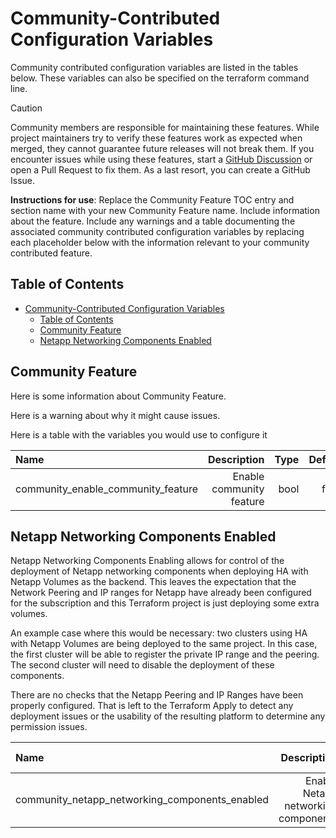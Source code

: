 # Community-Contributed Configuration Variables

Community contributed configuration variables are listed in the tables below. These variables can also be specified on the terraform command line.

> [!CAUTION]
> Community members are responsible for maintaining these features. While project maintainers try to verify these features work as expected when merged, they cannot guarantee future releases will not break them. If you encounter issues while using these features, start a [GitHub Discussion](https://github.com/sassoftware/viya4-iac-gcp/discussions) or open a Pull Request to fix them. As a last resort, you can create a GitHub Issue.

**Instructions for use**: Replace the Community Feature TOC entry and section name with your new Community Feature name. Include information about the feature. Include any warnings and a table documenting the associated community contributed configuration variables by replacing each placeholder below with the information relevant to your community contributed feature.

## Table of Contents

- [Community-Contributed Configuration Variables](#community-contributed-configuration-variables)
  - [Table of Contents](#table-of-contents)
  - [Community Feature](#community-feature)
  - [Netapp Networking Components Enabled](#netapp-networking-components-enabled)

<a name="community_feature"></a>
## Community Feature

Here is some information about Community Feature.

Here is a warning about why it might cause issues.

Here is a table with the variables you would use to configure it

| Name | Description | Type | Default | Release Added | Notes |
| :--- | ---: | ---: | ---: | ---: | ---: |
| community_enable_community_feature | Enable community feature | bool | false | vMajor.Minor.Patch | |

<a name="netapp_networking_components_enabled"></a>
## Netapp Networking Components Enabled

Netapp Networking Components Enabling allows for control of the deployment of Netapp networking components when deploying HA with Netapp Volumes as the backend. This leaves the expectation that the Network Peering and IP ranges for Netapp have already been configured for the subscription and this Terraform project is just deploying some extra volumes. 

An example case where this would be necessary: two clusters using HA with Netapp Volumes are being deployed to the same project. In this case, the first cluster will be able to register the private IP range and the peering. The second cluster will need to disable the deployment of these components.

There are no checks that the Netapp Peering and IP Ranges have been properly configured. That is left to the Terraform Apply to detect any deployment issues or the usability of the resulting platform to determine any permission issues.

| Name | Description | Type | Default | Release Added | Notes |
| :--- | ---: | ---: | ---: | ---: | ---: |
| community_netapp_networking_components_enabled | Enable Netapp networking components | bool | true | v7.6.3 | |
